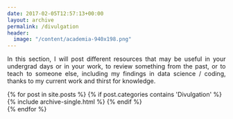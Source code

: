 ```yaml
---
date: 2017-02-05T12:57:13+00:00
layout: archive
permalink: /divulgation
header:
  image: "/content/academia-940x198.png"
---
```


<p style="text-align: justify;">
  In this section, I will post different resources that may be useful in your undergrad days or in your work, to review something from the past, or to teach to someone else, including my findings in data science / coding, thanks to my current work and thirst for knowledge.
</p>

<div id="wp-ulike-post-181" class="wpulike wpulike-default " >
  <div class="wp_ulike_general_class wp_ulike_is_unliked">
    <a data-ulike-id="181" data-ulike-nonce="488aa8e0cc" data-ulike-type="likeThis" data-ulike-status="3" class="wp_ulike_btn wp_ulike_put_image"> </a> <span class="count-box"></span>
  </div>
</div>

{% for post in site.posts %}
  {% if post.categories contains 'Divulgation' %}
    {% include archive-single.html %}
  {% endif %}  
{% endfor %}
